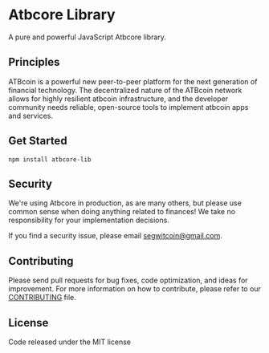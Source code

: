 Atbcore Library
=======

A pure and powerful JavaScript Atbcore library.

## Principles

ATBcoin is a powerful new peer-to-peer platform for the next generation of financial technology. The decentralized nature of the ATBcoin network allows for highly resilient atbcoin infrastructure, and the developer community needs reliable, open-source tools to implement atbcoin apps and services.

## Get Started

```
npm install atbcore-lib
```

## Security

We're using Atbcore in production, as are many others, but please use common sense when doing anything related to finances! We take no responsibility for your implementation decisions.

If you find a security issue, please email segwitcoin@gmail.com.

## Contributing

Please send pull requests for bug fixes, code optimization, and ideas for improvement. For more information on how to contribute, please refer to our [CONTRIBUTING](https://github.com/bitpay/bitcore-lib/blob/master/CONTRIBUTING.md) file.

## License

Code released under the MIT license